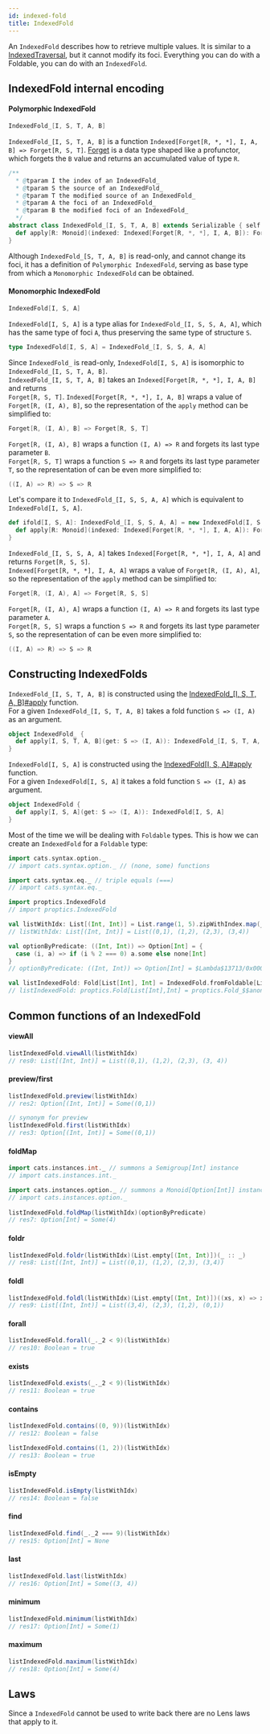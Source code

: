 ```yaml
---
id: indexed-fold
title: IndexedFold
---
```


An `IndexedFold` describes how to retrieve multiple values. It is similar to a <a href="/Proptics/docs/indexed-optics/indexed-traversal" target="_blank">IndexedTraversal</a>, but it 
cannot modify its foci. Everything you can do with a Foldable, you can do with an `IndexedFold`.

## IndexedFold internal encoding

#### Polymorphic IndexedFold 

```scala
IndexedFold_[I, S, T, A, B]
```

`IndexedFold_[I, S, T, A, B]` is a function `Indexed[Forget[R, *, *], I, A, B] => Forget[R, S, T]`. [Forget](/Proptics/docs/data-types/forget) is a data type shaped like a profunctor, which forgets the `B` value and returns an accumulated value of type `R`.

```scala
/**
  * @tparam I the index of an IndexedFold_
  * @tparam S the source of an IndexedFold_
  * @tparam T the modified source of an IndexedFold_
  * @tparam A the foci of an IndexedFold_
  * @tparam B the modified foci of an IndexedFold_
  */
abstract class IndexedFold_[I, S, T, A, B] extends Serializable { self =>
  def apply[R: Monoid](indexed: Indexed[Forget[R, *, *], I, A, B]): Forget[R, S, T]
}
```

Although `IndexedFold_[S, T, A, B]` is read-only, and cannot change its foci, it has a definition of `Polymorphic IndexedFold`, serving as
base type from which a `Monomorphic IndexedFold` can be obtained.

#### Monomorphic IndexedFold

```scala
IndexedFold[I, S, A]
```

`IndexedFold[I, S, A]` is a type alias for `IndexedFold_[I, S, S, A, A]`, which has the same type of foci `A`, thus preserving the same type of structure `S`.

```scala
type IndexedFold[I, S, A] = IndexedFold_[I, S, S, A, A]
``` 

Since `IndexedFold_` is read-only, `IndexedFold[I, S, A]` is isomorphic to `IndexedFold_[I, S, T, A, B]`.</br>
`IndexedFold_[I, S, T, A, B]` takes an `Indexed[Forget[R, *, *], I, A, B]` and returns</br> `Forget[R, S, T]`.
`Indexed[Forget[R, *, *], I, A, B]` wraps a value of  `Forget[R, (I, A), B]`, so the representation of the `apply` method can be simplified to:

```scala
Forget[R, (I, A), B] => Forget[R, S, T]
``` 

`Forget[R, (I, A), B]` wraps a function `(I, A) => R` and forgets its last type parameter `B`.</br>
`Forget[R, S, T]` wraps a function `S => R` and forgets its last type parameter `T`, 
so the representation of can be even more simplified to:

```scala
((I, A) => R) => S => R
```

Let's compare it to `IndexedFold_[I, S, S, A, A]` which is equivalent to `IndexedFold[I, S, A]`.</br> 

```scala
def ifold[I, S, A]: IndexedFold_[I, S, S, A, A] = new IndexedFold[I, S, A] {
  def apply[R: Monoid](indexed: Indexed[Forget[R, *, *], I, A, A]): Forget[R, S, S]
}
```
`IndexedFold_[I, S, S, A, A]` takes `Indexed[Forget[R, *, *], I, A, A]` and returns `Forget[R, S, S]`.</br>
`Indexed[Forget[R, *, *], I, A, A]` wraps a value of  `Forget[R, (I, A), A]`, so the representation of the `apply` method can be simplified to:

```scala
Forget[R, (I, A), A] => Forget[R, S, S]
``` 

`Forget[R, (I, A), A]` wraps a function `(I, A) => R` and forgets its last type parameter `A`.</br>
`Forget[R, S, S]` wraps a function `S => R` and forgets its last type parameter `S`, 
so the representation of can be even more simplified to:

```scala
((I, A) => R) => S => R
```

## Constructing IndexedFolds

`IndexedFold_[I, S, T, A, B]` is constructed using the [IndexedFold_[I, S, T, A, B]#apply](/Proptics/api/proptics/IndexedFold_$.html) function.</br>
For a given `IndexedFold_[I, S, T, A, B]` takes a fold function `S => (I, A)` as an argument.

```scala
object IndexedFold_ {
  def apply[I, S, T, A, B](get: S => (I, A)): IndexedFold_[I, S, T, A, B]
}
```

`IndexedFold[I, S, A]` is constructed using the [IndexedFold[I, S, A]#apply](/Proptics/api/proptics/IndexedFold$.html) function.</br>
For a given `IndexedFold[I, S, A]` it takes a fold function `S => (I, A)` as argument.

```scala
object IndexedFold {
  def apply[I, S, A](get: S => (I, A)): IndexedFold[I, S, A]
}
```

Most of the time we will be dealing with `Foldable` types. This is how we can create an `IndexedFold` for a `Foldable` type:

```scala
import cats.syntax.option._
// import cats.syntax.option._ // (none, some) functions

import cats.syntax.eq._ // triple equals (===)
// import cats.syntax.eq._

import proptics.IndexedFold
// import proptics.IndexedFold

val listWithIdx: List[(Int, Int)] = List.range(1, 5).zipWithIndex.map(_.swap)
// listWithIdx: List[(Int, Int)] = List((0,1), (1,2), (2,3), (3,4))

val optionByPredicate: ((Int, Int)) => Option[Int] = {
  case (i, a) => if (i % 2 === 0) a.some else none[Int]
}
// optionByPredicate: ((Int, Int)) => Option[Int] = $Lambda$13713/0x0000000802548840@16fd17e7

val listIndexedFold: Fold[List[Int], Int] = IndexedFold.fromFoldable[List, Int]
// listIndexedFold: proptics.Fold[List[Int],Int] = proptics.Fold_$$anon$10@6f126b09
```

## Common functions of an IndexedFold

#### viewAll
```scala
listIndexedFold.viewAll(listWithIdx)
// res0: List[(Int, Int)] = List((0,1), (1,2), (2,3), (3, 4))
```

#### preview/first
```scala
listIndexedFold.preview(listWithIdx)
// res2: Option[(Int, Int)] = Some((0,1))

// synonym for preview
listIndexedFold.first(listWithIdx) 
// res3: Option[(Int, Int)] = Some((0,1))
```

#### foldMap

```scala
import cats.instances.int._ // summons a Semigroup[Int] instance
// import cats.instances.int._ 

import cats.instances.option._ // summons a Monoid[Option[Int]] instance
// import cats.instances.option._
 
listIndexedFold.foldMap(listWithIdx)(optionByPredicate)
// res7: Option[Int] = Some(4)
```

#### foldr

```scala
listIndexedFold.foldr(listWithIdx)(List.empty[(Int, Int)])(_ :: _)
// res8: List[(Int, Int)] = List((0,1), (1,2), (2,3), (3,4))
```

#### foldl

```scala
listIndexedFold.foldl(listWithIdx)(List.empty[(Int, Int)])((xs, x) => x :: xs)
// res9: List[(Int, Int)] = List((3,4), (2,3), (1,2), (0,1))
```

#### forall

```scala
listIndexedFold.forall(_._2 < 9)(listWithIdx)
// res10: Boolean = true
```

#### exists

```scala
listIndexedFold.exists(_._2 < 9)(listWithIdx)
// res11: Boolean = true
```

#### contains

```scala
listIndexedFold.contains((0, 9))(listWithIdx)
// res12: Boolean = false

listIndexedFold.contains((1, 2))(listWithIdx)
// res13: Boolean = true
```

#### isEmpty

```scala
listIndexedFold.isEmpty(listWithIdx)
// res14: Boolean = false
```

#### find

```scala
listIndexedFold.find(_._2 === 9)(listWithIdx)
// res15: Option[Int] = None
```

#### last

```scala
listIndexedFold.last(listWithIdx)
// res16: Option[Int] = Some((3, 4))
```

#### minimum

```scala
listIndexedFold.minimum(listWithIdx)
// res17: Option[Int] = Some(1)
```

#### maximum

```scala
listIndexedFold.maximum(listWithIdx)
// res18: Option[Int] = Some(4)
```

## Laws

Since a `IndexedFold` cannot be used to write back there are no Lens laws that apply to it.

